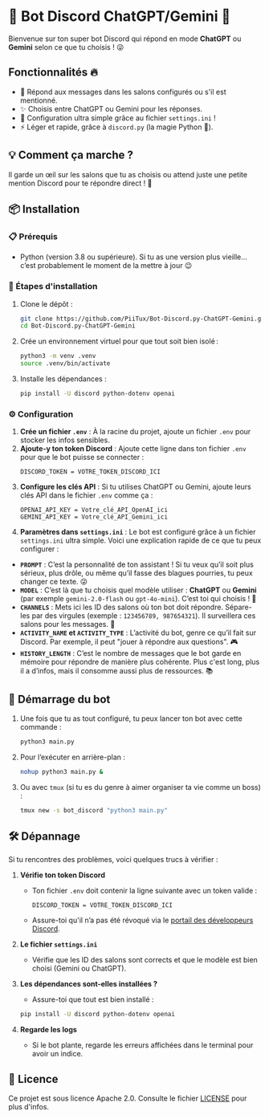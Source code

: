 # 🤖 Bot Discord ChatGPT/Gemini 🧠

Bienvenue sur ton super bot Discord qui répond en mode **ChatGPT** ou **Gemini** selon ce que tu choisis ! 😜

## Fonctionnalités 🔥

- 📩 Répond aux messages dans les salons configurés ou s'il est mentionné.
- ✨ Choisis entre ChatGPT ou Gemini pour les réponses.
- 🔧 Configuration ultra simple grâce au fichier `settings.ini` !
- ⚡ Léger et rapide, grâce à `discord.py` (la magie Python 🐍).

## 💡 Comment ça marche ?

Il garde un œil sur les salons que tu as choisis ou attend juste une petite mention Discord pour te répondre direct ! 🎉

## 📦 Installation

### 📋 Prérequis
- Python (version 3.8 ou supérieure). Si tu as une version plus vieille… c’est probablement le moment de la mettre à jour 😉

### 🚀 Étapes d'installation

1. Clone le dépôt :
    ```bash
    git clone https://github.com/PiiTux/Bot-Discord.py-ChatGPT-Gemini.git
    cd Bot-Discord.py-ChatGPT-Gemini
    ```

2. Crée un environnement virtuel pour que tout soit bien isolé :
    ```bash
    python3 -m venv .venv
    source .venv/bin/activate
    ```

3. Installe les dépendances :
    ```bash
    pip install -U discord python-dotenv openai
    ```

### ⚙️ Configuration

1. **Crée un fichier `.env`** : À la racine du projet, ajoute un fichier `.env` pour stocker les infos sensibles.
2. **Ajoute-y ton token Discord** : Ajoute cette ligne dans ton fichier `.env` pour que le bot puisse se connecter :
    ```env
    DISCORD_TOKEN = VOTRE_TOKEN_DISCORD_ICI
    ```
3. **Configure les clés API** : Si tu utilises ChatGPT ou Gemini, ajoute leurs clés API dans le fichier `.env` comme ça :
    ```env
    OPENAI_API_KEY = Votre_clé_API_OpenAI_ici
    GEMINI_API_KEY = Votre_clé_API_Gemini_ici
    ```
4. **Paramètres dans `settings.ini`** : Le bot est configuré grâce à un fichier `settings.ini` ultra simple. Voici une explication rapide de ce que tu peux configurer :
- **`PROMPT`** : C’est la personnalité de ton assistant ! Si tu veux qu’il soit plus sérieux, plus drôle, ou même qu’il fasse des blagues pourries, tu peux changer ce texte. 😜
- **`MODEL`** : C’est là que tu choisis quel modèle utiliser : **ChatGPT** ou **Gemini** (par exemple `gemini-2.0-flash` ou `gpt-4o-mini`). C’est toi qui choisis ! 🚀
- **`CHANNELS`** : Mets ici les ID des salons où ton bot doit répondre. Sépare-les par des virgules (exemple : `123456789, 987654321`). Il surveillera ces salons pour les messages. 📲
- **`ACTIVITY_NAME` et `ACTIVITY_TYPE`** : L’activité du bot, genre ce qu’il fait sur Discord. Par exemple, il peut "jouer à répondre aux questions". 🎮
- **`HISTORY_LENGTH`** : C’est le nombre de messages que le bot garde en mémoire pour répondre de manière plus cohérente. Plus c'est long, plus il a d’infos, mais il consomme aussi plus de ressources. 📚

## 🚀 Démarrage du bot

1. Une fois que tu as tout configuré, tu peux lancer ton bot avec cette commande :
    ```bash
    python3 main.py
    ```
2. Pour l’exécuter en arrière-plan :
    ```bash
    nohup python3 main.py &
    ```
3. Ou avec `tmux` (si tu es du genre à aimer organiser ta vie comme un boss) :
    ```bash
    tmux new -s bot_discord "python3 main.py"
    ```

## 🛠️ Dépannage

Si tu rencontres des problèmes, voici quelques trucs à vérifier :

1. **Vérifie ton token Discord**
   - Ton fichier `.env` doit contenir la ligne suivante avec un token valide :
     ```
     DISCORD_TOKEN = VOTRE_TOKEN_DISCORD_ICI
     ```
   - Assure-toi qu'il n’a pas été révoqué via le [portail des développeurs Discord](https://discord.com/developers/applications).

2. **Le fichier `settings.ini`**
   - Vérifie que les ID des salons sont corrects et que le modèle est bien choisi (Gemini ou ChatGPT).

3. **Les dépendances sont-elles installées ?**
   - Assure-toi que tout est bien installé :
    ```bash
    pip install -U discord python-dotenv openai
    ```

4. **Regarde les logs**
   - Si le bot plante, regarde les erreurs affichées dans le terminal pour avoir un indice.

## 📜 Licence

Ce projet est sous licence Apache 2.0. Consulte le fichier [LICENSE](LICENSE) pour plus d'infos.